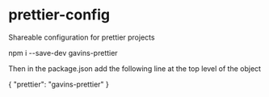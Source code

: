 # prettier-config
Shareable configuration for prettier projects


npm i --save-dev gavins-prettier


Then in the package.json add the following line at the top level of the object 

{
  "prettier": "gavins-prettier"
}

